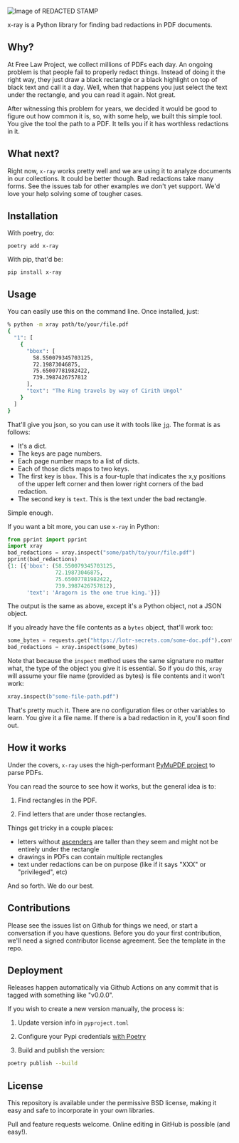 ![Image of REDACTED STAMP](https://raw.githubusercontent.com/freelawproject/x-ray/main/redacted.png)

x-ray is a Python library for finding bad redactions in PDF documents.

## Why?

At Free Law Project, we collect millions of PDFs each day. An ongoing problem
is that people fail to properly redact things. Instead of doing it the right
way, they just draw a black rectangle or a black highlight on top of black
text and call it a day. Well, when that happens you just select the text under
the rectangle, and you can read it again. Not great.

After witnessing this problem for years, we decided it would be good to figure
out how common it is, so, with some help, we built this simple tool. You give
the tool the path to a PDF. It tells you if it has worthless redactions in it.


## What next?

Right now, `x-ray` works pretty well and we are using it to analyze documents
in our collections. It could be better though. Bad redactions take many forms.
See the issues tab for other examples we don't yet support. We'd love your
help solving some of tougher cases.


## Installation

With poetry, do:

```text
poetry add x-ray
```

With pip, that'd be:
```text
pip install x-ray
```

## Usage

You can easily use this on the command line. Once installed, just:

```bash
% python -m xray path/to/your/file.pdf
{
  "1": [
    {
      "bbox": [
        58.550079345703125,
        72.19873046875,
        75.65007781982422,
        739.3987426757812
      ],
      "text": "The Ring travels by way of Cirith Ungol"
    }
  ]
}
```

That'll give you json, so you can use it with tools like [`jq`][jq]. The format is as follows:

 - It's a dict.
 - The keys are page numbers.
 - Each page number maps to a list of dicts.
 - Each of those dicts maps to two keys.
 - The first key is `bbox`. This is a four-tuple that indicates the x,y positions of the upper left corner and then lower right corners of the bad redaction.
 - The second key is `text`. This is the text under the bad rectangle.

Simple enough.

If you want a bit more, you can use `x-ray` in Python:

```python
from pprint import pprint
import xray
bad_redactions = xray.inspect("some/path/to/your/file.pdf")
pprint(bad_redactions)
{1: [{'bbox': (58.550079345703125,
               72.19873046875,
               75.65007781982422,
               739.3987426757812),
      'text': 'Aragorn is the one true king.'}]}
```

The output is the same as above, except it's a Python object, not a JSON object.

If you already have the file contents as a `bytes` object, that'll work too:

```python
some_bytes = requests.get("https://lotr-secrets.com/some-doc.pdf").content
bad_redactions = xray.inspect(some_bytes)
```

Note that because the `inspect` method uses the same signature no matter what,
the type of the object you give it is essential. So if you do this, `xray` will
assume your file name (provided as bytes) is file contents and it won't work:

```python
xray.inspect(b"some-file-path.pdf")
```

That's pretty much it. There are no configuration files or other variables to
learn. You give it a file name. If there is a bad redaction in it, you'll soon
find out.


## How it works

Under the covers, `x-ray` uses the high-performant [PyMuPDF project][mu] to parse PDFs.

You can read the source to see how it works, but the general idea is to:

1. Find rectangles in the PDF.

2. Find letters that are under those rectangles.

Things get tricky in a couple places:

 - letters without [ascenders][asc] are taller than they seem and might not be entirely under the rectangle
 - drawings in PDFs can contain multiple rectangles
 - text under redactions can be on purpose (like if it says "XXX" or "privileged", etc)

And so forth. We do our best.


## Contributions

Please see the issues list on Github for things we need, or start a conversation if you have questions. Before you do your first contribution, we'll need a signed contributor license agreement. See the template in the repo.


## Deployment

Releases happen automatically via Github Actions on any commit that is tagged with something like "v0.0.0".

If you wish to create a new version manually, the process is:

1. Update version info in `pyproject.toml`

2. Configure your Pypi credentials [with Poetry][creds]

3. Build and publish the version:

```sh
poetry publish --build
```



## License

This repository is available under the permissive BSD license, making it easy and safe to incorporate in your own libraries.

Pull and feature requests welcome. Online editing in GitHub is possible (and easy!).

[jq]: https://stedolan.github.io/jq/
[mu]: pymupdf.readthedocs.io/
[asc]: https://en.wikipedia.org/wiki/Ascender_(typography)
[creds]: https://python-poetry.org/docs/repositories/#configuring-credentials
